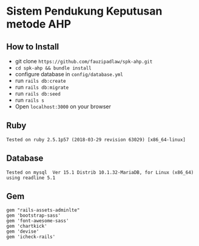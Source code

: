 # Sistem Pendukung Keputusan metode AHP

## How to Install
  - git clone `https://github.com/fauzipadlaw/spk-ahp.git`
  - `cd spk-ahp && bundle install`
  - configure database in `config/database.yml`
  - run `rails db:create`
  - run `rails db:migrate`
  - run `rails db:seed`
  - run `rails s`
  - Open `localhost:3000` on your browser


## Ruby
    Tested on ruby 2.5.1p57 (2018-03-29 revision 63029) [x86_64-linux]

## Database
    Tested on mysql  Ver 15.1 Distrib 10.1.32-MariaDB, for Linux (x86_64) using readline 5.1

## Gem
    gem "rails-assets-adminlte"
    gem 'bootstrap-sass'
    gem 'font-awesome-sass'
    gem 'chartkick'
    gem 'devise'
    gem 'icheck-rails'
